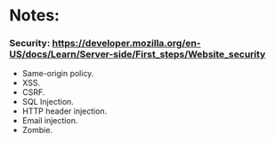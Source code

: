 # Notes:
### Security: https://developer.mozilla.org/en-US/docs/Learn/Server-side/First_steps/Website_security
- Same-origin policy.
- XSS.
- CSRF.
- SQL Injection.
- HTTP header injection.
- Email injection.
- Zombie.
